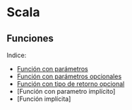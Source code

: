 # Scala

## Funciones

Indice:  
- [Función con parámetros](https://github.com/forraxa/Scala/blob/master/funciones/funciones%20con%20parametros.md)  
- [Función con parámetros opcionales](https://github.com/forraxa/Scala/blob/master/funciones/funci%C3%B3n%20con%20par%C3%A1metros%20opcionales.md)  
- [Función con tipo de retorno opcional](https://github.com/forraxa/Scala/blob/master/funciones/funci%C3%B3n%20con%20tipo%20de%20retorno%20opcional.md) 
- [Función con parametro implícito]  
- [Función implícita]  


